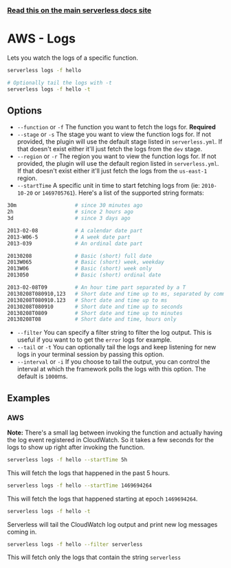 <!--
title: Serverless Framework Commands - AWS Lambda - Logs
menuText: logs
menuOrder: 10
description: View logs of your AWS Lambda Function within your terminal using the Serverless Framework
layout: Doc
-->

<!-- DOCS-SITE-LINK:START automatically generated  -->
### [Read this on the main serverless docs site](https://www.serverless.com/framework/docs/providers/aws/cli-reference/logs)
<!-- DOCS-SITE-LINK:END -->

# AWS - Logs

Lets you watch the logs of a specific function.

```bash
serverless logs -f hello

# Optionally tail the logs with -t
serverless logs -f hello -t
```

## Options

- `--function` or `-f` The function you want to fetch the logs for. **Required**
- `--stage` or `-s` The stage you want to view the function logs for. If not provided, the plugin will use the default stage listed in `serverless.yml`. If that doesn't exist either it'll just fetch the logs from the `dev` stage.
- `--region` or `-r` The region you want to view the function logs for. If not provided, the plugin will use the default region listed in `serverless.yml`. If that doesn't exist either it'll just fetch the logs from the `us-east-1` region.
- `--startTime` A specific unit in time to start fetching logs from (ie: `2010-10-20` or `1469705761`). Here's a list of the supported string formats:

```bash
30m                   # since 30 minutes ago
2h                    # since 2 hours ago
3d                    # since 3 days ago

2013-02-08            # A calendar date part
2013-W06-5            # A week date part
2013-039              # An ordinal date part

20130208              # Basic (short) full date
2013W065              # Basic (short) week, weekday
2013W06               # Basic (short) week only
2013050               # Basic (short) ordinal date

2013-02-08T09         # An hour time part separated by a T
20130208T080910,123   # Short date and time up to ms, separated by comma
20130208T080910.123   # Short date and time up to ms
20130208T080910       # Short date and time up to seconds
20130208T0809         # Short date and time up to minutes
20130208T08           # Short date and time, hours only
```

- `--filter` You can specify a filter string to filter the log output. This is useful if you want to to get the `error` logs for example.
- `--tail` or `-t` You can optionally tail the logs and keep listening for new logs in your terminal session by passing this option.
- `--interval` or `-i` If you choose to tail the output, you can control the interval at which the framework polls the logs with this option. The default is `1000`ms.

## Examples

### AWS

**Note:** There's a small lag between invoking the function and actually having the log event registered in CloudWatch. So it takes a few seconds for the logs to show up right after invoking the function.

```bash
serverless logs -f hello --startTime 5h
```
This will fetch the logs that happened in the past 5 hours.

```bash
serverless logs -f hello --startTime 1469694264
```
This will fetch the logs that happened starting at epoch `1469694264`.

```bash
serverless logs -f hello -t
```

Serverless will tail the CloudWatch log output and print new log messages coming in.

```bash
serverless logs -f hello --filter serverless
```
This will fetch only the logs that contain the string `serverless`
